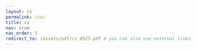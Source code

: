 ```yaml
---
layout: cv
permalink: /cv/
title: cv
nav: true
nav_order: 5
redirect_to: /assets/pdf/cs_0527.pdf # you can also use external links here
---
```

